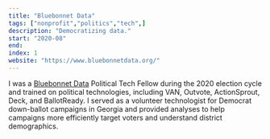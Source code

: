 ```yaml
---
title: "Bluebonnet Data"
tags: ["nonprofit","politics","tech",]
description: "Democratizing data."
start: "2020-08"
end: 
index: 1
website: "https://www.bluebonnetdata.org/"
---
```


I was a <a href="https://www.bluebonnetdata.org/">Bluebonnet Data</a> Political Tech Fellow during the 2020 election cycle and trained on political technologies, including VAN, Outvote, ActionSprout, Deck, and BallotReady. I served as a volunteer technologist for Democrat down-ballot campaigns in Georgia and provided analyses to help campaigns more efficiently target voters and understand district demographics.

